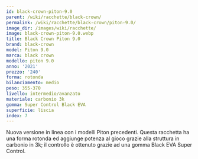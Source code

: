 ```yaml
---
id: black-crown-piton-9.0
parent: /wiki/racchette/black-crown/
permalink: /wiki/racchette/black-crown/piton-9.0/
image_dir: /images/wiki/racchette/
image: black-crown-piton-9.0.webp
title: Black Crown Piton 9.0
brand: black-crown
model: Piton 9.0
marca: black crown
modello: piton 9.0
anno: '2021'
prezzo: '240'
forma: rotonda
bilanciamento: medio
peso: 355-370
livello: intermedio/avanzato
materiale: carbonio 3k
gomma: Super Control Black EVA
superficie: liscia
index: 7
---
```

Nuova versione in linea con i modelli Piton precedenti. Questa racchetta ha una forma rotonda ed aggiunge potenza al gioco grazie alla struttura in carbonio in 3k; il controllo è ottenuto grazie ad una gomma Black EVA Super Control.